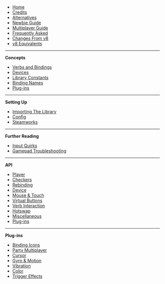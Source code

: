 - [Home](README)
- [Credits](Credits)
- [Alternatives](Alternatives)
- [Newbie Guide](Newbie-Guide)
- [Multiplayer Guide](Multiplayer-Guide)
- [Frequently Asked](Frequently-Asked)
- [Changes From v8](Changes-from-v8)
- [v8 Equivalents](v8-Equivalents)

---

**Concepts**

- [Verbs and Bindings](Verbs-and-Bindings)
- [Devices](Devices)
- [Library Constants](Library-Constants)
- [Binding Names](Binding-Names)
- [Plug-ins](Plug-ins)

---

**Setting Up**

- [Importing The Library](Importing-The-Library)
- [Config](Config)
- [Steamworks](Steamworks)

---

**Further Reading**

- [Input Quirks](Input-Quirks)
- [Gamepad Troubleshooting](Gamepad-Troubleshooting)

---

**API**

- [Player](Functions-(Player))
- [Checkers](Functions-(Checkers))
- [Rebinding](Functions-(Rebinding))
- [Device](Functions-(Device))
- [Mouse & Touch](Functions-(Mouse-Touch))
- [Virtual Buttons](Functions-(Virtual-Buttons))
- [Verb Interaction](Functions-(Verb-Interaction))
- [Hotswap](Functions-(Hotswap))
- [Miscellaneous](Functions-(Miscellaneous))
- [Plug-ins](Functions-(Plug-ins))

---

**Plug-ins**

- [Binding Icons](Plug-in-Binding-Icons)
- [Party Multiplayer](Plug-in-Party-Multiplayer)
- [Cursor](Plug-in-Cursor)
- [Gyro & Motion](Plug-in-Gyro-Motion)
- [Vibration](Plug-in-Vibration)
- [Color](Plug-in-Color)
- [Trigger Effects](Plug-in-Trigger-Effects)